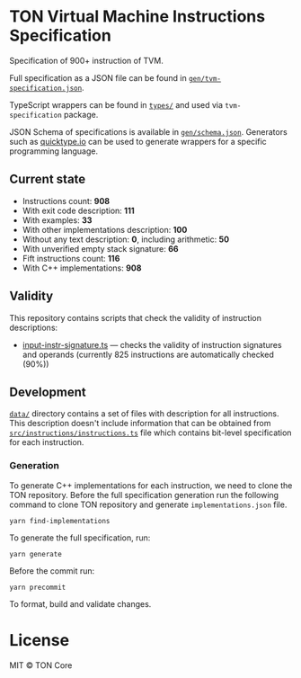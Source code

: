 # TON Virtual Machine Instructions Specification

Specification of 900+ instruction of TVM.

Full specification as a JSON file can be found in [`gen/tvm-specification.json`](gen/tvm-specification.json).

TypeScript wrappers can be found in [`types/`](src/types) and used via `tvm-specification` package.

JSON Schema of specifications is available in [`gen/schema.json`](gen/schema.json).
Generators such as [quicktype.io](https://app.quicktype.io/) can be used to generate wrappers for a specific programming
language.

## Current state

- Instructions count: **908**
- With exit code description: **111**
- With examples: **33**
- With other implementations description: **100**
- Without any text description: **0**, including arithmetic: **50**
- With unverified empty stack signature: **66**
- Fift instructions count: **116**
- With C++ implementations: **908**

## Validity

This repository contains scripts that check the validity of instruction descriptions:

- [input-instr-signature.ts](validity/input-instr-signature.ts) — checks the validity of instruction signatures and
  operands (currently 825 instructions are automatically checked (90%))

## Development

[`data/`](data) directory contains a set of files with description for all instructions. This description doesn't
include information that can be obtained from [`src/instructions/instructions.ts`](src/instructions/instructions.ts)
file which contains bit-level specification for each instruction.

### Generation

To generate C++ implementations for each instruction, we need to clone the TON repository. Before the full specification
generation run the following command to clone TON repository and generate `implementations.json` file.

```
yarn find-implementations
```

To generate the full specification, run:

```
yarn generate
```

Before the commit run:

```
yarn precommit
```

To format, build and validate changes.

# License

MIT © TON Core
